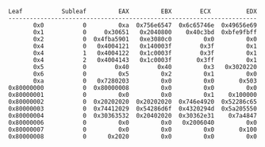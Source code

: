     Leaf           Subleaf         EAX         EBX        ECX          EDX
    ----------------------------------------------------------------------
           0x0           0         0xa  0x756e6547  0x6c65746e  0x49656e69
           0x1           0     0x30651   0x2040800    0x40c3bd  0xbfe9fbff
           0x2           0  0x4fba5901   0xe3080c0         0x0         0x0
           0x4           0   0x4004121   0x140003f        0x3f         0x1
           0x4           1   0x4004122   0x1c0003f        0x3f         0x1
           0x4           2   0x4004143   0x1c0003f       0x3ff         0x1
           0x5           0        0x40        0x40         0x3   0x3020220
           0x6           0         0x5         0x2         0x1         0x0
           0xa           0   0x7280203         0x0         0x0       0x503
    0x80000000           0  0x80000008         0x0         0x0         0x0
    0x80000001           0         0x0         0x0         0x1    0x100000
    0x80000002           0  0x20202020  0x20202020  0x746e4920  0x52286c65
    0x80000003           0  0x74412029  0x54286d6f  0x4320294d  0x5a205550
    0x80000004           0  0x30363532  0x20402020  0x30362e31    0x7a4847
    0x80000006           0         0x0         0x0   0x2006040         0x0
    0x80000007           0         0x0         0x0         0x0       0x100
    0x80000008           0      0x2020         0x0         0x0         0x0

